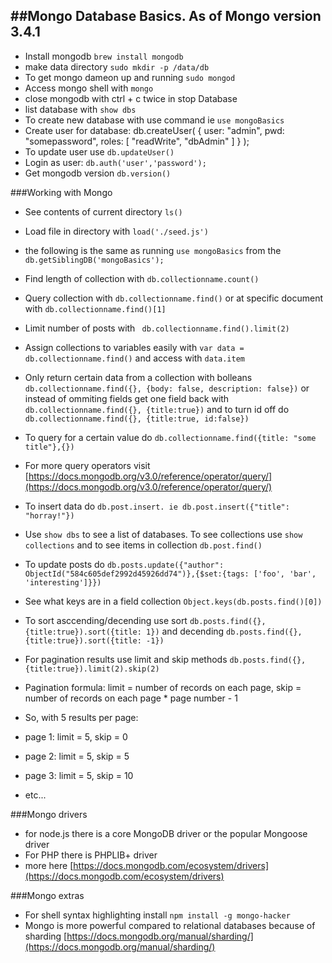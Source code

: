 ##Mongo Database Basics. As of Mongo version 3.4.1
---
* Install mongodb ```brew install mongodb```
* make data directory ```sudo mkdir -p /data/db```
* To get mongo dameon up and running ```sudo mongod```
* Access mongo shell with ```mongo```
* close mongodb with ctrl + c twice in stop Database
* list database with ```show dbs```
* To create new database with use command ie ```use mongoBasics```
* Create user for database:
      db.createUser(
         {
           user: "admin",
           pwd: "somepassword",
           roles: [ "readWrite", "dbAdmin" ]
         }
      );
* To update user use ```db.updateUser()```
* Login as user: ```db.auth('user','password');```
* Get mongodb version ```db.version()```

###Working with Mongo
* See contents of current directory ```ls()```
* Load file in directory with ```load('./seed.js')```
* the following is the same as running `use mongoBasics` from the ```db.getSiblingDB('mongoBasics');```
* Find length of collection with ```db.collectionname.count()```
* Query collection with ```db.collectionname.find()``` or at specific document with ```db.collectionname.find()[1]```
* Limit number of posts with ``` db.collectionname.find().limit(2)```
* Assign collections to variables easily with ```var data = db.collectionname.find()``` and access with ```data.item```
* Only return certain data from a collection with bolleans ```db.collectionname.find({}, {body: false, description: false})``` or instead of ommiting fields get one field back with ```db.collectionname.find({}, {title:true})``` and to turn id off do ```db.collectionname.find({}, {title:true, id:false})```
* To query for a certain value do ```db.collectionname.find({title: "some title"},{})```
* For more query operators visit [https://docs.mongodb.org/v3.0/reference/operator/query/](https://docs.mongodb.org/v3.0/reference/operator/query/)
* To insert data do ```db.post.insert. ie db.post.insert({"title": "horray!"})```
* Use ```show dbs``` to see a list of databases. To see collections use ```show collections``` and to see items in collection ```db.post.find()```
* To update posts do ```db.posts.update({"author": ObjectId("584c605def2992d45926dd74")},{$set:{tags: ['foo', 'bar', 'interesting']}})```
* See what keys are in a field collection ```Object.keys(db.posts.find()[0])```
* To sort asccending/decending use sort ```db.posts.find({}, {title:true}).sort({title: 1})``` and decending ```db.posts.find({}, {title:true}).sort({title: -1})```
* For pagination results use limit and skip methods ```db.posts.find({}, {title:true}).limit(2).skip(2)```
 * Pagination formula: limit = number of records on each page, skip = number of records on each page * page number - 1

  * So, with 5 results per page:
  * page 1: limit = 5, skip = 0
  * page 2: limit = 5, skip = 5
  * page 3: limit = 5, skip = 10
  * etc...

###Mongo drivers
* for node.js there is a core MongoDB driver or the popular Mongoose driver
* For PHP there is PHPLIB+ driver
* more here [https://docs.mongodb.com/ecosystem/drivers](https://docs.mongodb.com/ecosystem/drivers)

###Mongo extras
* For shell syntax highlighting install ```npm install -g mongo-hacker```
* Mongo is more powerful compared to relational databases because of sharding [https://docs.mongodb.org/manual/sharding/](https://docs.mongodb.org/manual/sharding/)

